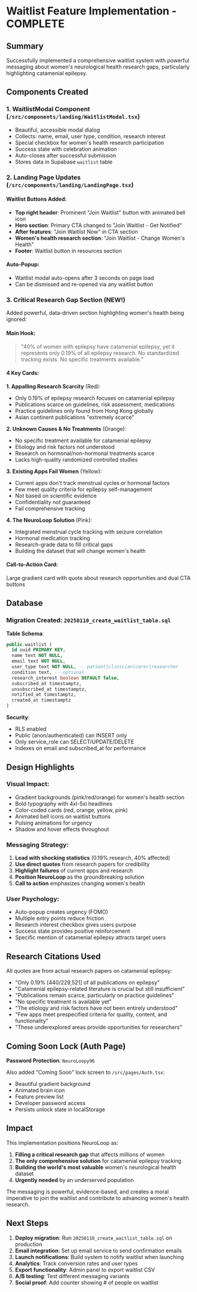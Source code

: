 # Waitlist Feature Implementation - COMPLETE

## Summary

Successfully implemented a comprehensive waitlist system with powerful messaging about women's neurological health research gaps, particularly highlighting catamenial epilepsy.

## Components Created

### 1. **WaitlistModal Component** (`/src/components/landing/WaitlistModal.tsx`)
- Beautiful, accessible modal dialog
- Collects: name, email, user type, condition, research interest
- Special checkbox for women's health research participation
- Success state with celebration animation
- Auto-closes after successful submission
- Stores data in Supabase `waitlist` table

### 2. **Landing Page Updates** (`/src/components/landing/LandingPage.tsx`)

#### **Waitlist Buttons Added**:
- **Top right header**: Prominent "Join Waitlist" button with animated bell icon
- **Hero section**: Primary CTA changed to "Join Waitlist - Get Notified"
- **After features**: "Join Waitlist Now" in CTA section
- **Women's health research section**: "Join Waitlist - Change Women's Health"
- **Footer**: Waitlist button in resources section

#### **Auto-Popup**:
- Waitlist modal auto-opens after 3 seconds on page load
- Can be dismissed and re-opened via any waitlist button

### 3. **Critical Research Gap Section** (NEW!)

Added powerful, data-driven section highlighting women's health being ignored:

#### **Main Hook**:
> "40% of women with epilepsy have catamenial epilepsy, yet it represents only 0.19% of all epilepsy research. No standardized tracking exists. No specific treatments available."

#### **4 Key Cards**:

**1. Appalling Research Scarcity** (Red):
- Only 0.19% of epilepsy research focuses on catamenial epilepsy
- Publications scarce on guidelines, risk assessment, medications
- Practice guidelines only found from Hong Kong globally
- Asian continent publications "extremely scarce"

**2. Unknown Causes & No Treatments** (Orange):
- No specific treatment available for catamenial epilepsy
- Etiology and risk factors not understood
- Research on hormonal/non-hormonal treatments scarce
- Lacks high-quality randomized controlled studies

**3. Existing Apps Fail Women** (Yellow):
- Current apps don't track menstrual cycles or hormonal factors
- Few meet quality criteria for epilepsy self-management
- Not based on scientific evidence
- Confidentiality not guaranteed
- Fail comprehensive tracking

**4. The NeuroLoop Solution** (Pink):
- Integrated menstrual cycle tracking with seizure correlation
- Hormonal medication tracking
- Research-grade data to fill critical gaps
- Building the dataset that will change women's health

#### **Call-to-Action Card**:
Large gradient card with quote about research opportunities and dual CTA buttons

## Database

### **Migration Created**: `20250110_create_waitlist_table.sql`

**Table Schema**:
```sql
public.waitlist (
  id uuid PRIMARY KEY,
  name text NOT NULL,
  email text NOT NULL,
  user_type text NOT NULL, -- patient|clinician|carer|researcher
  condition text, -- optional
  research_interest boolean DEFAULT false,
  subscribed_at timestamptz,
  unsubscribed_at timestamptz,
  notified_at timestamptz,
  created_at timestamptz
)
```

**Security**:
- RLS enabled
- Public (anon/authenticated) can INSERT only
- Only service_role can SELECT/UPDATE/DELETE
- Indexes on email and subscribed_at for performance

## Design Highlights

### **Visual Impact**:
- Gradient backgrounds (pink/red/orange) for women's health section
- Bold typography with 4xl-5xl headlines
- Color-coded cards (red, orange, yellow, pink)
- Animated bell icons on waitlist buttons
- Pulsing animations for urgency
- Shadow and hover effects throughout

### **Messaging Strategy**:
1. **Lead with shocking statistics** (0.19% research, 40% affected)
2. **Use direct quotes** from research papers for credibility
3. **Highlight failures** of current apps and research
4. **Position NeuroLoop** as the groundbreaking solution
5. **Call to action** emphasizes changing women's health

### **User Psychology**:
- Auto-popup creates urgency (FOMO)
- Multiple entry points reduce friction
- Research interest checkbox gives users purpose
- Success state provides positive reinforcement
- Specific mention of catamenial epilepsy attracts target users

## Research Citations Used

All quotes are from actual research papers on catamenial epilepsy:
- "Only 0.19% [440/229,521] of all publications on epilepsy"
- "Catamenial epilepsy-related literature is crucial but still insufficient"
- "Publications remain scarce, particularly on practice guidelines"
- "No specific treatment is available yet"
- "The etiology and risk factors have not been entirely understood"
- "Few apps meet prespecified criteria for quality, content, and functionality"
- "These underexplored areas provide opportunities for researchers"

## Coming Soon Lock (Auth Page)

**Password Protection**: `NeuroLoopy96`

Also added "Coming Soon" lock screen to `/src/pages/Auth.tsx`:
- Beautiful gradient background
- Animated brain icon
- Feature preview list
- Developer password access
- Persists unlock state in localStorage

## Impact

This implementation positions NeuroLoop as:
1. **Filling a critical research gap** that affects millions of women
2. **The only comprehensive solution** for catamenial epilepsy tracking
3. **Building the world's most valuable** women's neurological health dataset
4. **Urgently needed** by an underserved population

The messaging is powerful, evidence-based, and creates a moral imperative to join the waitlist and contribute to advancing women's health research.

## Next Steps

1. **Deploy migration**: Run `20250110_create_waitlist_table.sql` on production
2. **Email integration**: Set up email service to send confirmation emails
3. **Launch notifications**: Build system to notify waitlist when launching
4. **Analytics**: Track conversion rates and user types
5. **Export functionality**: Admin panel to export waitlist CSV
6. **A/B testing**: Test different messaging variants
7. **Social proof**: Add counter showing # of people on waitlist
